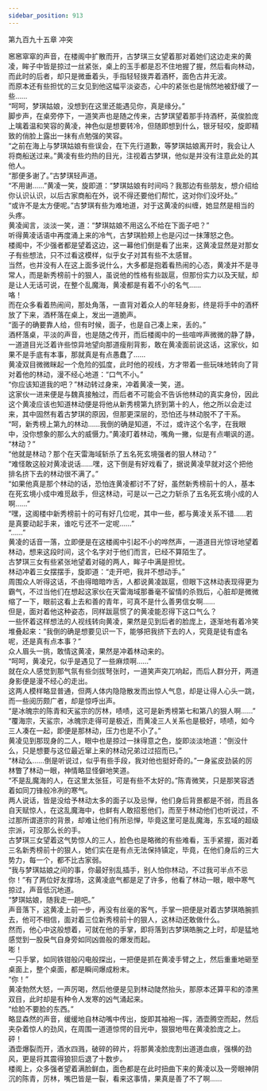 ```yaml
---
sidebar_position: 913
---
```

 第九百九十五章 冲突


窸窸窣窣的声音，在楼阁中扩散而开，古梦琪三女望着那对着她们这边走来的黄凌，眸子中皆是掠过一丝紧张，桌上的玉手都是忍不住地握了握，然后看向林动，而此时的后者，却只是微垂着头，手指轻轻拨弄着酒杯，面色古井无波。  
而原本还有些担忧的三女见到他这幅平淡姿态，心中的紧张也是悄然地被舒缓了一些……  
“呵呵，梦琪姑娘，没想到在这里还能遇见你，真是缘分。”  
脚步声，在桌旁停下，一道笑声也是随之传来，古梦琪望着那手持酒杯，英俊脸庞上噙着温和笑容的黄凌，神色似是想要转冷，但随即想到什么，银牙轻咬，旋即精致的俏脸上露出一抹有点勉强的笑容。  
“之前在海上与梦琪姑娘有些误会，在下先行道歉，等梦琪姑娘离开时，我会让人将商船送过来。”黄凌有些灼热的目光，注视着古梦琪，他似是并没有注意此处的其他人。  
“那便多谢了。”古梦琪轻声道。  
“不用谢……”黄凌一笑，旋即道：“梦琪姑娘有时间吗？我那边有些朋友，想介绍给你认识认识，以后古家商船在外，说不得还要他们帮忙，这对你们没坏处。”  
“或许不是太方便呢。”古梦琪有些为难地道，对于这黄凌的纠缠，她显然是相当的头疼。  
黄凌闻言，淡淡一笑，道：“梦琪姑娘不用这么不给在下面子吧？”  
听得黄凌话语中再度涌上来的冷气，古梦琪脸颊上也是闪过一抹薄怒之色。  
楼阁中，不少强者都是望着这边，这一幕他们倒是看了出来，这黄凌显然是对那女子有些想法，只不过看这模样，似乎女子对其有些不太感冒。  
当然，也并没有人在这上面多说什么，大多都是抱着看热闹的心态，黄凌并不是寻常人，而是新秀榜前十的狠人，虽说他的性格有些跋扈，但那份实力以及天赋，却是让人无话可说，在整个乱魔海，黄凌都是有着不小的名气……  
咯！  
而在众多看着热闹间，那处角落，一直背对着众人的年轻身影，终是将手中的酒杯放了下来，酒杯落在桌上，发出一道脆声。  
“面子的确要靠人给，但有时候，面子，也是自己凑上来，丢的。”  
酒杯落桌，平淡的声音，也是随之传开，而后楼阁中的一些喧哗声微微的静了静，一道道目光泛着许些惊异地望向那道瘦削背影，敢在黄凌面前说这话，这家伙，如果不是手底有本事，那就真是有点愚蠢了……  
黄凌双目微微眯起一个危险的弧度，此时他的视线，方才带着一些玩味地转向了背对着他的林动，漫不经心地道：“口气不小。”  
“你应该知道我的吧？”林动转过身来，冲着黄凌一笑，道。  
这家伙一进来便是与魏真接触过，而后者不可能会不告诉他林动的真实身份，因此这个黄凌应该也知道林动便是将他从新秀榜第九挤到第十的人，他之所以会走过来，其中固然有着古梦琪的原因，但那更深层的，恐怕还与林动脱不了干系。  
“呵，新秀榜上第九的林动……我倒的确是知道，不过，或许这个名字，在我眼中，没你想象的那么大的威慑力。”黄凌盯着林动，嘴角一撇，似是有点嘲讽的道。  
“林动？”  
“他就是林动？那个在天雷海域斩杀了五名死玄境强者的狠人林动？”  
“难怪敢这般对黄凌说话……嘿，这下倒是有好戏看了，据说黄凌早就对这个把他排名挤下去的林动很不满了。”  
“如果他真是那个林动的话，恐怕连黄凌都讨不了好，虽然新秀榜前十的人，基本在死玄境小成中难觅敌手，但这林动，可是以一己之力斩杀了五名死玄境小成的人啊……”  
“嘿，这阁楼中新秀榜前十的可有好几位呢，其中一些，都与黄凌关系不错……若是真要动起手来，谁吃亏还不一定呢……”  
“……”  
黄凌的话音一落，立即便是在这楼阁中引起不小的哗然声，一道道目光惊讶地望着林动，想来这段时间，这个名字对于他们而言，已经不算陌生了。  
古梦琪三女有些紧张地望着对碰的两人，眸子中满是担忧。  
林动冲着三女摆摆手，旋即道：“走开吧，我并不想动手。”  
周围众人听得这话，不由得暗暗咋舌，人都说黄凌跋扈，但眼下这林动表现得更为霸气，不过当他们在想起这家伙在天雷海域那番毫不留情的杀戮后，心脏却是微微缩了一下，眼前这看上去和善的青年，可真不是什么善男信女啊……  
但是，面对着他这种姿态，同样跋扈惯了的黄凌能忍得下这口气么？  
一些怀着这样想法的人视线转向黄凌，果然是见到后者的脸庞上，逐渐地有着冷笑堆叠起来：“我倒的确是想要见识一下，能够把我挤下去的人，究竟是徒有虚名呢，还是真有点本事？”  
众人眉头一挑，敢情这黄凌，果然是冲着林动来的。  
“呵呵，黄凌兄，似乎是遇见了一些麻烦啊……”  
就在众人感觉到那气氛有些剑拔弩张时，一道笑声突兀响起，而后人群分开，两道身影便是漫不经心的走出。  
这两人模样略显普通，但两人体内隐隐散发而出惊人气息，却是让得人心头一跳，而一些阅历颇广者，却是惊呼出声。  
“是冰魄宗的陈青和天鲨宗的厉林，啧啧，这可是新秀榜第七和第八的狠人啊……”  
“覆海宗，天鲨宗，冰魄宗走得可是极近，而黄凌三人关系也是极好，啧啧，如今三人凑在一起，即便是那林动，压力也是不小了。”  
黄凌见到那现身的二人，眼中也是掠过一抹得意之色，旋即淡淡地道：“倒没什么，只是想要与这位最近窜上来的林动兄弟过过招而已。”  
“林动么……倒是听说过，似乎有些手段，我对他也挺好奇的。”一身鲨皮劲装的厉林瞥了林动一眼，神情略显怪僻地笑道。  
“不是乱魔海的人，在这里太张狂，可是有些不太好的。”陈青微笑，只是那笑容透着如同刀锋般冷冽的寒气。  
两人说话，皆是没给予林动太多的面子以及忌惮，他们身后背景都是不弱，而且各自天赋惊人，在这乱魔海中，也鲜有人敢招惹他们，而至于林动他们也听说过，不过那所谓道宗的背景，却难让他们有所忌惮，毕竟这里可是乱魔海，东玄域的超级宗派，可没那么长的手。  
古梦琪三女望着这气势惊人的三人，脸色也是略微的有些难看，玉手紧握，面对着三名新秀榜前十的狠人，她们实在是有点无法保持镇定，毕竟，在他们身后的三大势力，每一个，都不比古家弱。  
“我与梦琪姑娘之间的事，你最好别乱插手，别人怕你林动，不过我可半点不忌你！”有了两位好友撑场，这黄凌底气都是足了许多，他看了林动一眼，眼中寒气掠过，声音低沉地道。  
“梦琪姑娘，随我走一趟吧。”  
声音落下，这黄凌上前一步，再没有丝毫的客气，手掌一把便是对着古梦琪皓腕抓去，他可不相信，面对着三位新秀榜前十的狠人，这林动还敢做什么。  
然而，他心中这般想着，可就在他的手掌，即将落到古梦琪皓腕之上时，却是猛地感觉到一股戾气自身旁如同凶兽般的爆发而起。  
嘭！  
一只手掌，如同铁钳般闪电般探出，一把便是抓在黄凌手臂之上，然后重重地砸至桌面上，整个桌面，都是瞬间爆成粉末。  
“你！”  
黄凌勃然大怒，一声厉喝，然后他便是见到林动陡然抬头，那原本还算平和的漆黑双目，此时却是有种令人发寒的凶气涌起来。  
“给脸不要脸的东西。”  
略显森然的声音，缓缓地自林动嘴中传出，旋即其袖袍一挥，酒壶腾空而起，然后夹杂着惊人的劲风，在周围一道道惊愕的目光中，狠狠地甩在黄凌脸庞之上。  
砰！  
酒壶爆裂而开，酒水四溅，破碎的碎片，将那黄凌脸庞割出道道血痕，强横的劲风，更是将其震得狼狈后退了十数步。  
楼阁上，众多强者望着满脸鲜血，面色都是在此时扭曲下来的黄凌以及一旁眼神阴沉的陈青，厉林，嘴巴皆是一裂，看来这事情，果真是善了不了啊……  
  
  
